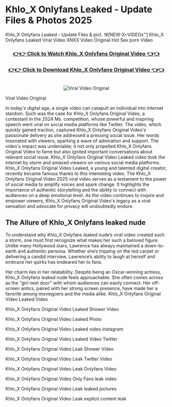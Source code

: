 # Khlo_X Onlyfans Leaked - Update Files & Photos 2025

Khlo_X Onlyfans Leaked - Update Files & pict. !#[NEW-X~VIDEOs™] Khlo_X Onlyfans Leaked Viral Video XNXX Video Original Hot Sex porn Video
<br>
<div align="center">
<h3><a href="https://links2leaks.com?utm_source=khlo_x&utm_medium=gitlong" rel="nofollow">👉👉 Click to Watch Khlo_X Onlyfans Original Video 👈👈</a></h3>
<h3><a href="https://links2leaks.com?utm_source=khlo_x&utm_medium=gitlong" rel="nofollow">👉👉 Click to Download Khlo_X Onlyfans Original Video 👈👈</a></h3>
<br>
<a href="https://links2leaks.com?utm_source=khlo_x&utm_medium=gitlong" rel="nofollow"><img src="https://i.ibb.co/Gkj2r4b/banner.png" alt="Viral Video Original" style="max-width: 100%; display: inline-block;" data-target="animated-image.originalImage"></a>
</div>

Viral Video Original

In today's digital age, a single video can catapult an individual into internet stardom. Such was the case for Khlo_X Onlyfans Original Video, a contestant in the 2024 Ms. competition, whose powerful and inspiring speech went viral on social media platforms like Twitter.
The video, which quickly gained traction, captured Khlo_X Onlyfans Original Video's passionate delivery as she addressed a pressing social issue. Her words resonated with viewers, sparking a wave of admiration and support. The video's impact was undeniable; it not only propelled Khlo_X Onlyfans Original Video to fame but also ignited important conversations about relevant social issue.
Khlo_X Onlyfans Original Video Leaked video took the internet by storm and amazed viewers on various social media platforms. Khlo_X Onlyfans Original Video Leaked, a young and talented digital creator, recently became famous thanks to this interesting video.
The Khlo_X Onlyfans Original Video 2025 viral video serves as a testament to the power of social media to amplify voices and spark change. It highlights the importance of authentic storytelling and the ability to connect with audiences on a deep emotional level. As the video continues to inspire and empower viewers, Khlo_X Onlyfans Original Video's legacy as a viral sensation and advocate for privacy will undoubtedly endure.

<h2>The Allure of Khlo_X Onlyfans leaked nude</h2>


To understand why Khlo_X Onlyfans leaked nude’s viral video created such a storm, one must first recognize what makes her such a beloved figure. Unlike many Hollywood stars, Lawrence has always maintained a down-to-earth and authentic persona. Whether she’s tripping on the red carpet or delivering a candid interview, Lawrence’s ability to laugh at herself and embrace her quirks has endeared her to fans.

Her charm lies in her relatability. Despite being an Oscar-winning actress, Khlo_X Onlyfans leaked nude feels approachable. She often comes across as the "girl next door" with whom audiences can easily connect. Her off-screen antics, paired with her strong screen presence, have made her a favorite among moviegoers and the media alike.
Khlo_X Onlyfans Original Video Leaked Video

Khlo_X Onlyfans Original Video Leaked Shower Video

Khlo_X Onlyfans Original Video Leaked Photo

Khlo_X Onlyfans Original Video Leaked video instagram

Khlo_X Onlyfans Original Video Leaked Video Twitter

Khlo_X Onlyfans Original Video Leak Shower Video

Khlo_X Onlyfans Original Video Leak Twitter Video

Khlo_X Onlyfans Original Video Leak Onlyfans Video

Khlo_X Onlyfans Original Video Only Fans leak video

Khlo_X Onlyfans Original Video Leak leaked pictures

Khlo_X Onlyfans Original Video Leak explicit content leak